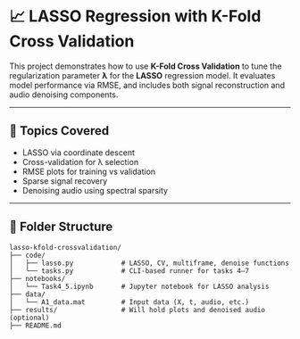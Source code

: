 # 📈 LASSO Regression with K-Fold Cross Validation

This project demonstrates how to use **K-Fold Cross Validation** to tune the regularization parameter **λ** for the **LASSO** regression model. It evaluates model performance via RMSE, and includes both signal reconstruction and audio denoising components.

---

## 🧠 Topics Covered

- LASSO via coordinate descent
- Cross-validation for λ selection
- RMSE plots for training vs validation
- Sparse signal recovery
- Denoising audio using spectral sparsity

---

## 📁 Folder Structure

```text
lasso-kfold-crossvalidation/
├── code/
│   ├── lasso.py            # LASSO, CV, multiframe, denoise functions
│   └── tasks.py            # CLI-based runner for tasks 4–7
├── notebooks/
│   └── Task4_5.ipynb       # Jupyter notebook for LASSO analysis
├── data/
│   └── A1_data.mat         # Input data (X, t, audio, etc.)
├── results/                # Will hold plots and denoised audio (optional)
├── README.md
